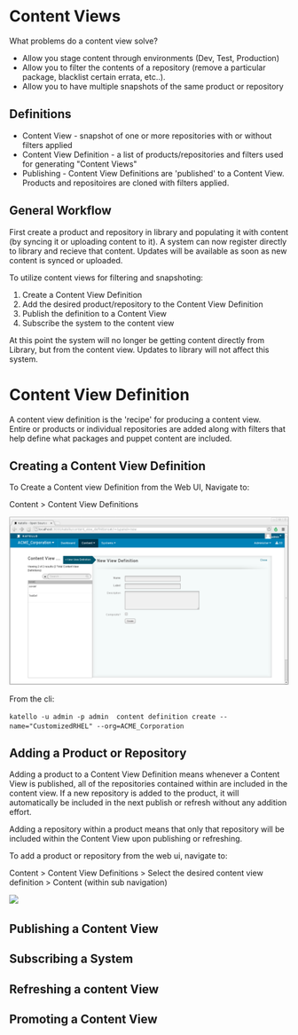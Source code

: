 # Content Views #

What problems do a content view solve?
 * Allow you stage content through environments (Dev, Test, Production)
 * Allow you to filter the contents of a repository (remove a particular package, blacklist certain errata, etc..).
 * Allow you to have multiple snapshots of the same product or repository

## Definitions ##


 * Content View - snapshot of one or more repositories with or without filters applied
 * Content View Definition - a list of products/repositories and filters used for generating "Content Views"
 * Publishing - Content View Definitions are 'published' to a Content View.  Products and repositoires are cloned with filters applied.


## General Workflow ##

First create a product and repository in library and populating it with content (by syncing it or uploading content to it).
A system can now register directly to library and recieve that content.  Updates will be available as soon as new content is synced or uploaded.

To utilize content views for filtering and snapshoting:

1. Create a Content View Definition
2. Add the desired product/repository to the Content View Definition
3. Publish the definition to a Content View
4. Subscribe the system to the content view

At this point the system will no longer be getting content directly from Library, but from the content view. Updates to library will not affect this system.


# Content View Definition #

A content view definition is the 'recipe' for producing a content view.  
Entire or products or individual repositories are added along with filters that help define what packages and puppet content are included.

## Creating a Content View Definition ##

To Create a Content view Definition from the Web UI, Navigate to:

Content > Content View Definitions

![](definition_create.png)

From the cli:

```katello -u admin -p admin  content definition create --name="CustomizedRHEL" --org=ACME_Corporation```


## Adding a Product or Repository ##

Adding a product to a Content View Definition means whenever a Content View is published, all of the repositories contained within are included in the content view.
If a new repository is added to the product, it will automatically be included in the next publish or refresh without any addition effort.

Adding a repository within a product means that only that repository will be included within the Content View upon publishing or refreshing.

To add a product or repository from the web ui, navigate to:

Content > Content View Definitions > Select the desired content view definition > Content (within sub navigation)

![](definition_repo_product.png)



Publishing a Content View
-------------------------


Subscribing a System
--------------------


Refreshing a content View
-------------------------


Promoting a Content View
------------------------



